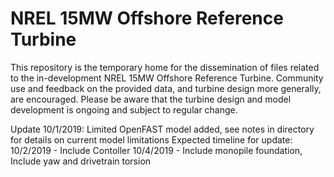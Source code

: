 # NREL 15MW Offshore Reference Turbine

This repository is the temporary home for the dissemination of files related to the in-development NREL 15MW Offshore Reference Turbine.  Community use and feedback on the provided data, and turbine design more generally, are encouraged.  Please be aware that the turbine design and model development is ongoing and subject to regular change.

Update 10/1/2019:
Limited OpenFAST model added, see notes in directory for details on current model limitations
Expected timeline for update:
10/2/2019 - Include Contoller
10/4/2019 - Include monopile foundation,
            Include yaw and drivetrain torsion